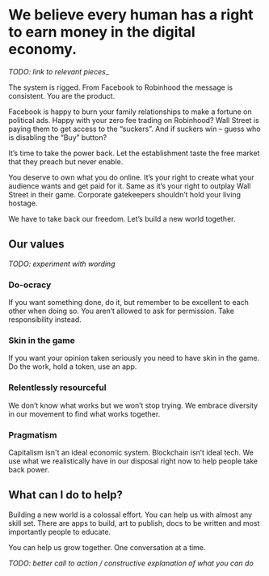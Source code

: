 
# We believe every human has a right to earn money in the digital economy.

_TODO: link to relevant pieces__

The system is rigged. From Facebook to Robinhood the message is consistent. You are the product.

Facebook is happy to burn your family relationships to make a fortune on political ads. Happy with your zero fee trading on Robinhood? Wall Street is paying them to get access to the “suckers”. And if suckers win – guess who is disabling the “Buy” button?

It’s time to take the power back. Let the establishment taste the free market that they preach but never enable.

You deserve to own what you do online. It’s your right to create what your audience wants and get paid for it. Same as it’s your right to outplay Wall Street in their game. Corporate gatekeepers shouldn’t hold your living hostage.

We have to take back our freedom. Let’s build a new world together.

## Our values

_TODO: experiment with wording_

### Do-ocracy
If you want something done, do it, but remember to be excellent to each other when doing so. You aren’t allowed to ask for permission. Take responsibility instead.

### Skin in the game
If you want your opinion taken seriously you need to have skin in the game. Do the work, hold a token, use an app.

### Relentlessly resourceful
We don’t know what works but we won’t stop trying. We embrace diversity in our movement to find what works together.

### Pragmatism
Capitalism isn't an ideal economic system. Blockchain isn’t ideal tech. We use what we realistically have in our disposal right now to help people take back power.


## What can I do to help?

Building a new world is a colossal effort. You can help us with almost any skill set. There are apps to build, art to publish, docs to be written and most importantly people to educate.

You can help us grow together. One conversation at a time. 

_TODO: better call to action / constructive explanation of what you can do_
